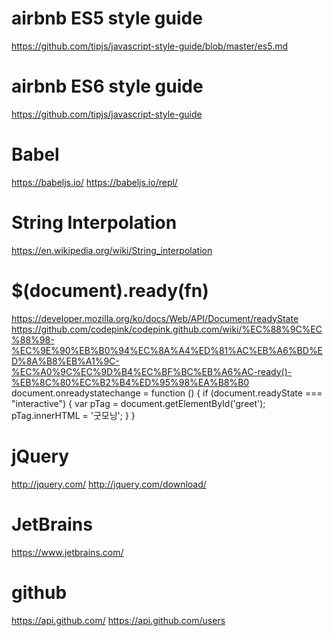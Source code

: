 # airbnb ES5 style guide
https://github.com/tipjs/javascript-style-guide/blob/master/es5.md

# airbnb ES6 style guide
https://github.com/tipjs/javascript-style-guide

# Babel
https://babeljs.io/
https://babeljs.io/repl/

# String Interpolation
https://en.wikipedia.org/wiki/String_interpolation

# $(document).ready(fn)
https://developer.mozilla.org/ko/docs/Web/API/Document/readyState
https://github.com/codepink/codepink.github.com/wiki/%EC%88%9C%EC%88%98-%EC%9E%90%EB%B0%94%EC%8A%A4%ED%81%AC%EB%A6%BD%ED%8A%B8%EB%A1%9C-%EC%A0%9C%EC%9D%B4%EC%BF%BC%EB%A6%AC-ready()-%EB%8C%80%EC%B2%B4%ED%95%98%EA%B8%B0
document.onreadystatechange = function () {
  if (document.readyState === "interactive") {
    var pTag = document.getElementById('greet');
    pTag.innerHTML = '굿모닝';
  }
}

# jQuery
http://jquery.com/
http://jquery.com/download/

# JetBrains
https://www.jetbrains.com/

# github
https://api.github.com/
https://api.github.com/users
